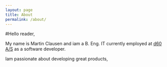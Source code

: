 ```yaml
---
layout: page
title: About
permalink: /about/
---
```


#Hello reader,

My name is Martin Clausen and iam a B. Eng. IT currently employed at [d60 A/S](http://www.d60.dk) as a software developer. 

Iam passionate about developing great products, 